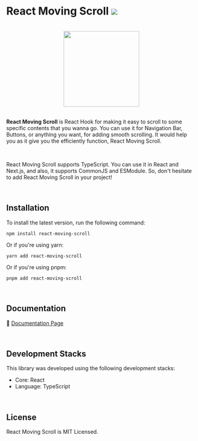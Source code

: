 # React Moving Scroll <img src="https://img.shields.io/badge/version-1.0.3-blue" />

<br />

<div align="center">
<img src="https://img1.daumcdn.net/thumb/R1280x0/?scode=mtistory2&fname=https%3A%2F%2Fblog.kakaocdn.net%2Fdn%2Fbrnqjb%2FbtsDkDeWByE%2F8vpR0RikVpQYWbCu4xFfn0%2Fimg.png" width="200" />
</div>

<br />

**React Moving Scroll** is React Hook for making it easy to scroll to some specific contents that you wanna go. You can use it for Navigation Bar, Buttons, or anything you want, for adding smooth scrolling. It would help you as it give you the efficiently function, React Moving Scroll.

<br />

React Moving Scroll supports TypeScript. You can use it in React and Next.js, and also, it supports CommonJS and ESModule. So, don't hesitate to add React Moving Scroll in your project!

<br />

## Installation

To install the latest version, run the following command:

```
npm install react-moving-scroll
```

Or if you're using yarn:

```
yarn add react-moving-scroll
```

Or if you're using pnpm:

```
pnpm add react-moving-scroll
```

<br />

## Documentation

🔗 [Documentation Page](https://react-moving-scroll.vercel.app)

<br />

## Development Stacks

This library was developed using the following development stacks:

- Core: React
- Language: TypeScript

<br />

## License

React Moving Scroll is MIT Licensed.
